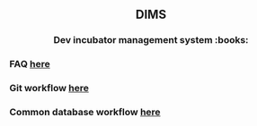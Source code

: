 <h2 align="center">DIMS</h2> 
<h3 align="center">Dev incubator management system  :books:</h3>

### FAQ <a href="https://github.com/Dev-incubator/DIMS-1/wiki/FAQ" target="_blank">here</a>

### Git workflow <a href="https://github.com/Dev-incubator/DIMS-1/wiki/Git-workflow" target="_blank">here</a>

### Common database workflow <a href="https://github.com/Dev-incubator/DIMS-1/wiki/Common-workflow" target="_blank">here</a>
